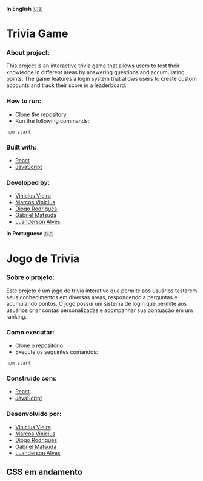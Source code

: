 **In English** 🇺🇸

# Trivia Game

### About project:
This project is an interactive trivia game that allows users to test their knowledge in different areas by answering questions and accumulating points. The game features a login system that allows users to create custom accounts and track their score in a leaderboard.
### How to run:
- Clone the repository.
- Run the following commands:
```
npm start
```

### Built with:
- [React](https://pt-br.reactjs.org/)
- [JavaScript](https://developer.mozilla.org/pt-BR/docs/Web/JavaScript)
### Developed by:
- [Vinicius Vieira](https://www.linkedin.com/in/viniciusvieirac/)
- [Marcos Vinicius](https://github.com/MarcosVinicius-iwnl)
- [Diogo Rodrigues](https://github.com/dio1rodrigues)
- [Gabriel Matsuda](https://github.com/gabrielmatsuda17)
- [Luanderson Alves](https://github.com/luandersonalvesdev)

**In Portuguese** 🇧🇷 
#  Jogo de Trivia

### Sobre o projeto:
Este projeto é um jogo de trivia interativo que permite aos usuários testarem seus conhecimentos em diversas áreas, respondendo a perguntas e acumulando pontos. O jogo possui um sistema de login que permite aos usuários criar contas personalizadas e acompanhar sua pontuação em um ranking.
### Como executar:
- Clone o repositório.
- Execute os seguintes comandos:
```
npm start
```

### Construído com:
- [React](https://pt-br.reactjs.org/)
- [JavaScript](https://developer.mozilla.org/pt-BR/docs/Web/JavaScript)
### Desenvolvido por:
- [Vinicius Vieira](https://www.linkedin.com/in/viniciusvieirac/)
- [Marcos Vinicius](https://github.com/MarcosVinicius-iwnl)
- [Diogo Rodrigues](https://github.com/dio1rodrigues)
- [Gabriel Matsuda](https://github.com/gabrielmatsuda17)
- [Luanderson Alves](https://github.com/luandersonalvesdev)

## CSS em andamento
